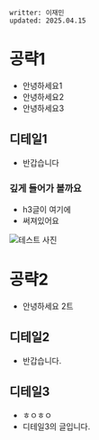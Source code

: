 ```
writter: 이재민
updated: 2025.04.15
```

# 공략1
- 안녕하세요1
- 안녕하세요2
- 안녕하세요3
## 디테일1
- 반갑습니다
### 깊게 들어가 볼까요

- h3글이 여기에
- 써져있어요

![테스트 사진](../image/imageTest.jpg)



# 공략2
- 안녕하세요 2트
## 디테일2
- 반갑습니다.
## 디테일3
- ㅎㅇㅎㅇ
- 디테일3의 글입니다.